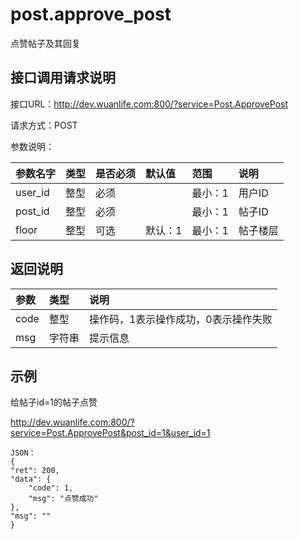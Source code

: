 # post.approve_post

点赞帖子及其回复

## 接口调用请求说明

接口URL：http://dev.wuanlife.com:800/?service=Post.ApprovePost

请求方式：POST

参数说明：

|参数名字   | 类型|  是否必须   | 默认值   | 范围      |  说明|
|:--|:--|:--|:--|:--|:--|
|user_id|   整型| 必须     ||           最小：1  |  用户ID|
|post_id|   整型| 必须     ||           最小：1  |  帖子ID|
|floor|   整型|可选|默认：1|           最小：1  |  帖子楼层|

## 返回说明
|参数|        类型|   说明|
|:--|:--|:--|
|code  |  整型  |操作码，1表示操作成功，0表示操作失败|
|msg |字符串 |提示信息|


## 示例

给帖子id=1的帖子点赞

http://dev.wuanlife.com:800/?service=Post.ApprovePost&post_id=1&user_id=1

    JSON：
    {
    "ret": 200,
    "data": {
        "code": 1,
        "msg": "点赞成功"
    },
    "msg": ""
    }
